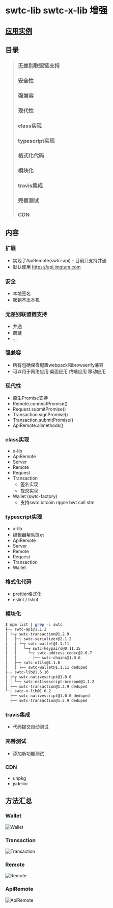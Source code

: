 # swtc-lib swtc-x-lib 增强

## [应用实例](../examples/)

## 目录
> ### 无差别联盟链支持
> ### 安全性
> ### 强兼容
> ### 现代性
> ### class实现
> ### typescript实现
> ### 格式化代码
> ### 模块化
> ### travis集成
> ### 完善测试
> ### CDN

## 内容
### 扩展
  - 实现了ApiRemote(swtc-api) - 目前只支持井通
  - 默认使用 https://api.jingtum.com
### 安全
  - 本地签名
  - 密钥不出本机
### 无差别联盟链支持
  - 井通
  - 商链
  - ...
### 强兼容
  - 所有包确保零配置webpack和browserify兼容
  - 可以用于网络应用 桌面应用 终端应用 移动应用
### 现代性
  - 原生Promise支持
  - Remote.connectPromise()
  - Request.submitPromise()
  - Transaction.signPromise()
  - Transaction.submitPromise()
  - ApiRemote.allmethods()
### class实现
  - x-lib
  - ApiRemote
  - Server
  - Remote
  - Request
  - Transaction
    - 签名实现
	- 提交实现
  - Wallet (swtc-factory)
    - 支持swtc bitcoin ripple bwt call stm
### typescript实现
  - x-lib
  - 编辑器帮助提示
  - ApiRemote
  - Server
  - Remote
  - Request
  - Transaction
  - Wallet
### 格式化代码
  - prettier格式化
  - eslint / tslint
### 模块化
```bash
$ npm list | grep -i swtc
├─┬ swtc-api@1.1.2
│ └─┬ swtc-transaction@1.2.9
│   ├─┬ swtc-serializer@2.1.2
│   │ └─┬ swtc-wallet@1.1.11
│   │   └─┬ swtc-keypairs@0.11.15
│   │     └─┬ swtc-address-codec@2.0.7
│   │       ├── swtc-chains@1.0.6
│   ├─┬ swtc-utils@1.1.6
│   │ ├── swtc-wallet@1.1.11 deduped
├─┬ swtc-lib@1.6.16
│ ├─┬ swtc-nativescript@1.0.0
│ │ └─┬ swtc-nativescript-brorand@1.1.2
│ ├── swtc-transaction@1.2.9 deduped
└─┬ swtc-x-lib@1.0.2
  ├── swtc-nativescript@1.0.0 deduped
  ├── swtc-transaction@1.2.9 deduped
```
### travis集成
  - 代码提交自动测试
### 完善测试
  - 添加新功能测试
### CDN
  - unpkg
  - jsdelivr

## 方法汇总
### Wallet
![Wallet](../../images/m-wallet.png)
### Transaction
![Transaction](../../images/m-transaction.png)
### Remote
![Remote](../../images/m-remote.png)
### ApiRemote
![ApiRemote](../../images/m-apiremote.png)
